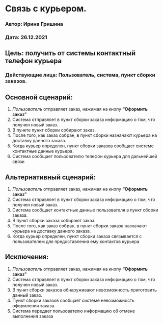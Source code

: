 # Связь с курьером.
### Автор: Ирина Гришина
### Дата: 26.12.2021

## Цель: получить от системы контактный телефон курьера
### Действующие лица: Пользователь, система, пункт сборки заказов.
## Основной сценарий: 
1. *Пользователь* отправляет заказ, нажимая на кнопу **“Оформить заказ”**
2. Система отправляет в пункт сборки заказа информацию о том, что получен новый заказ.
3. В пункте пункт сборки собирают заказ.
4. После того, как заказ собран, в пункт сборки назначают курьера на доставку данного заказа.
5. Когда курьер определен, пункт сборки заказов сообщает системе контактные данные курьера.
6. Система сообщает пользователю телефон курьера для дальнейшей связи
 
## Альтернативный сценарий: 
1. *Пользователь* отправляет заказ, нажимая на кнопу **“Оформить заказ”**
2. Система отправляет в пункт сборки заказа информацию о том, что получен новый заказ.
3. Система сообщает контактные данные пользователя в пункт сборки заказа.
4. В пункт сборки заказа собирают заказ.
5. После того, как заказ собран, в пункт сборки заказа назначают курьера на доставку данного заказа.
6. Когда курьер определен, пункт сборки заказа связывается с пользователем для предоставления ему контактов курьера
 
## Исключения: 
1. *Пользователь* отправляет заказ, нажимая на кнопу **“Оформить заказ”**
2. Система отправляет в пункт сборки заказа информацию о том, что получен новый заказ.
3. В пункт сборки заказов обнаруживают невозможность приготовить данный заказ.
4. Пункт сборки заказов сообщает системе невозможность оформления заказа.
5. Система передает пользователю информацию об отмене выполнения заказа
